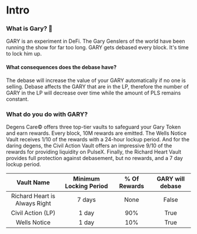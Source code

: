# Intro

### What is Gary? 🥚

GARY is an experiment in DeFi. The Gary Genslers of the world have been running the show for far too long. GARY gets debased every block. It's time to lock him up.

#### **What consequences does the debase have?**

The debase will increase the value of your GARY automatically if no one is selling. Debase affects the GARY that are in the LP, therefore the number of GARY in the LP will decrease over time while the amount of PLS remains constant.

### What do you do with GARY?

Degens Care© offers three top-tier vaults to safeguard your Gary Token and earn rewards. Every block, 10M rewards are emitted. The Wells Notice Vault receives 1/10 of the rewards with a 24-hour lockup period. And for the daring degens, the Civil Action Vault offers an impressive 9/10 of the rewards for providing liquidity on PulseX. Finally, the Richard Heart Vault provides full protection against debasement, but no rewards, and a 7 day lockup period.

|           Vault Name          | Minimum Locking Period | % Of Rewards | GARY will debase |
| :---------------------------: | :--------------------: | :----------: | :--------------: |
| Richard Heart is Always Right |         7 days         |     None     |       False      |
|       Civil Action (LP)       |          1 day         |      90%     |       True       |
|          Wells Notice         |          1 day         |      10%     |       True       |
